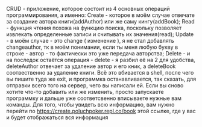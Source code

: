 CRUD - приложение, которое состоит из 4 основных операций программирования, а именно:
Create - которое в моём случае отвечате за создание автора книги(addAuthor) или же саму кингу(addBook);
Read - функция чтения похожа на функцию поиска, поскольку позволяет извлекать определенные записи и считывать их значения(read);
Update - в моём случае - это change ( изменение ), я не стал добавлять changeauthor, тк в моём понимании, если ты меня любую букву в строке - автор - то фактически это уже передача
авторства;
Delete - и на последок остаётся операция - delete - я разбил её на 2 для удобства, deleteAuthor отвечает за удаление автор и его кник, а deleteBook соотвественно за удаление книги.
Всё это вбивается в shell, после чего вы пишите туда же exit, и программка останавливается, так сказать, для отправки всего того на сервер, чего вы написали ей.
Если вы сново хотите что-то добавить или же изменить, просто запускаете программку и дальше уже соответсвенно вписываете нужные вам команды.
Для того, чтобы увидеть всю информацию, вам нужно перейти по https://create.poluchpoker.repl.co/book этой ссылке, где у вас и будет отображаться вся информация
